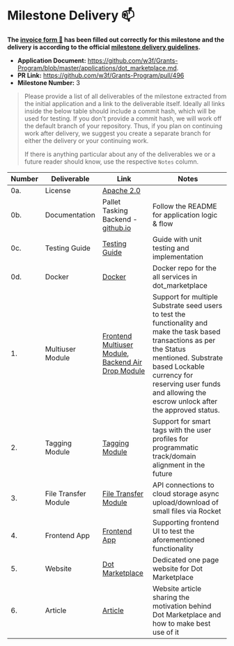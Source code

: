 # Milestone Delivery :mailbox:

**The [invoice form :pencil:](https://docs.google.com/forms/d/e/1FAIpQLSfmNYaoCgrxyhzgoKQ0ynQvnNRoTmgApz9NrMp-hd8mhIiO0A/viewform) has been filled out correctly for this milestone and the delivery is according to the official [milestone delivery guidelines](https://github.com/w3f/Grants-Program/blob/master/docs/milestone-deliverables-guidelines.md).**  

* **Application Document:** https://github.com/w3f/Grants-Program/blob/master/applications/dot_marketplace.md. 
* **PR Link:** https://github.com/w3f/Grants-Program/pull/496
* **Milestone Number:** 3

> Please provide a list of all deliverables of the milestone extracted from the initial application and a link to the deliverable itself. Ideally all links inside the below table should include a commit hash, which will be used for testing. If you don't provide a commit hash, we will work off the default branch of your repository. Thus, if you plan on continuing work after delivery, we suggest you create a separate branch for either the delivery or your continuing work. 
>
> If there is anything particular about any of the deliverables we or a future reader should know, use the respective `Notes` column.

| Number | Deliverable                     | Link                                                         | Notes                                                        |
| ------ | ------------------------------- | ------------------------------------------------------------ | ------------------------------------------------------------ |
| 0a.    | License                         | [Apache 2.0](https://github.com/) |                                                              |
| 0b.    | Documentation                   | Pallet Tasking Backend - [github.io](https://github.com/WowLabz/tasking_backend/tree/Phase1_Milestone3) | Follow the README for application logic & flow |
| 0c.    | Testing Guide                   | [Testing Guide](https://github.com/WowLabz/dot_marketplace_docker/blob/Phase1_Milestone3/README.md) | Guide with unit testing and implementation |
| 0d.    | Docker | [Docker](https://github.com/WowLabz/dot_marketplace_docker/tree/Phase1_Milestone3) | Docker repo for the all services in dot_marketplace |
| 1.     | Multiuser Module | [Frontend Multiuser Module](https://github.com/WowLabz/tasking_frontend/blob/Phase1_Milestone3/src/View/Modules/DashBoard/CardForAirDrop.js), [Backend Air Drop Module](https://github.com/WowLabz/tasking_backend/blob/Phase1_Milestone3/pallets/pallet-tasking/src/lib.rs#L459-L505) | Support for multiple Substrate seed users to test the functionality and make the task based transactions as per the Status mentioned. Substrate based Lockable currency for reserving user funds and allowing the escrow unlock after the approved status.         |
| 2.     | Tagging Module | [Tagging Module](https://github.com/WowLabz/authentication_service/blob/version/2.0/src/models/user.rs#L9-L41) | Support for smart tags with the user profiles for programmatic track/domain alignment in the future        |
| 3.     | File Transfer Module  | [File Transfer Module](https://github.com/WowLabz/authentication_service/blob/version/2.0/src/services/file_service.rs) | API connections to cloud storage async upload/download of small files via Rocket      |
| 4.     | Frontend App | [Frontend App](https://github.com/WowLabz/tasking_frontend/tree/Phase1_Milestone3/src) | Supporting frontend UI to test the aforementioned functionality   |
| 5.     | Website | [Dot Marketplace](https://dotmarketplace.webflow.io/)|Dedicated one page website for Dot Marketplace |  
| 6.     | Article | [Article](https://github.com/WowLabz/dot_marketplace_docker/blob/Phase1_Milestone3/README.md)|Website article sharing the motivation behind Dot Marketplace and how to make best use of it      |
